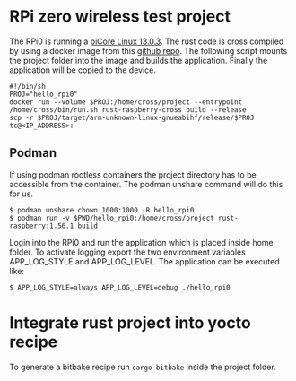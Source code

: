 # RPi zero wireless test project
The RPi0 is running a [piCore Linux 13.0.3](http://forum.tinycorelinux.net/). The rust code is cross compiled by using a docker image from this [github repo](https://github.com/Ragnaroek/rust-on-raspberry-docker).
The following script mounts the project folder into the image and builds the application. Finally the application will be copied to the device.

```
#!/bin/sh
PROJ="hello_rpi0"
docker run --volume $PROJ:/home/cross/project --entrypoint /home/cross/bin/run.sh rust-raspberry-cross build --release
scp -r $PROJ/target/arm-unknown-linux-gnueabihf/release/$PROJ tc@<IP_ADDRESS>:
```

## Podman
If using podman rootless containers the project directory has to be accessible from the container.
The podman unshare command will do this for us.

```
$ podman unshare chown 1000:1000 -R hello_rpi0
$ podman run -v $PWD/hello_rpi0:/home/cross/project rust-raspberry:1.56.1 build
```

Login into the RPi0 and run the application which is placed inside home folder.
To activate logging export the two environment variables APP_LOG_STYLE and APP_LOG_LEVEL.
The application can be executed like: 
```
$ APP_LOG_STYLE=always APP_LOG_LEVEL=debug ./hello_rpi0
```
# Integrate rust project into yocto recipe
To generate a bitbake recipe run 
```cargo bitbake```
inside the project folder.  